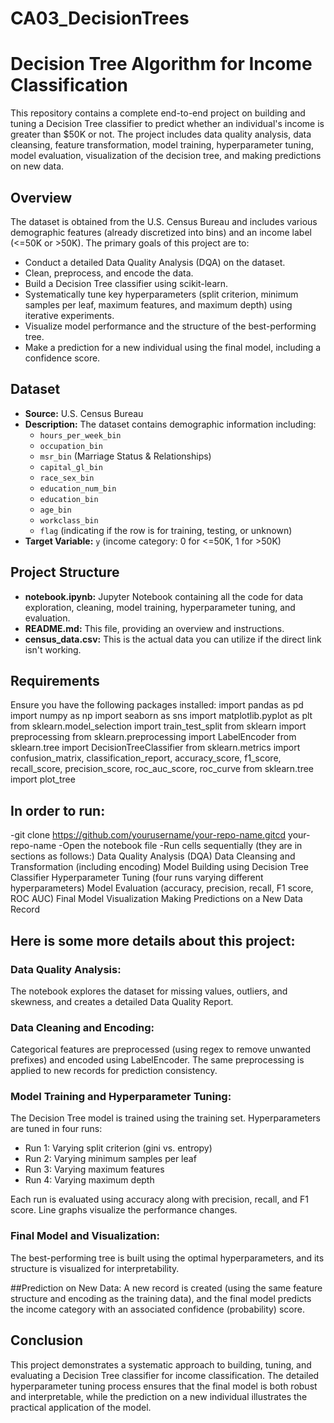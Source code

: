 # CA03_DecisionTrees

# Decision Tree Algorithm for Income Classification

This repository contains a complete end-to-end project on building and tuning a Decision Tree classifier to predict whether an individual's income is greater than \$50K or not. The project includes data quality analysis, data cleansing, feature transformation, model training, hyperparameter tuning, model evaluation, visualization of the decision tree, and making predictions on new data.

## Overview

The dataset is obtained from the U.S. Census Bureau and includes various demographic features (already discretized into bins) and an income label (<=50K or >50K). The primary goals of this project are to:
- Conduct a detailed Data Quality Analysis (DQA) on the dataset.
- Clean, preprocess, and encode the data.
- Build a Decision Tree classifier using scikit-learn.
- Systematically tune key hyperparameters (split criterion, minimum samples per leaf, maximum features, and maximum depth) using iterative experiments.
- Visualize model performance and the structure of the best-performing tree.
- Make a prediction for a new individual using the final model, including a confidence score.

## Dataset

- **Source:** U.S. Census Bureau  
- **Description:** The dataset contains demographic information including:
  - `hours_per_week_bin`
  - `occupation_bin`
  - `msr_bin` (Marriage Status & Relationships)
  - `capital_gl_bin`
  - `race_sex_bin`
  - `education_num_bin`
  - `education_bin`
  - `age_bin`
  - `workclass_bin`
  - `flag` (indicating if the row is for training, testing, or unknown)
- **Target Variable:** `y` (income category: 0 for <=50K, 1 for >50K)

## Project Structure

- **notebook.ipynb:** Jupyter Notebook containing all the code for data exploration, cleaning, model training, hyperparameter tuning, and evaluation.
- **README.md:** This file, providing an overview and instructions.
- **census_data.csv:** This is the actual data you can utilize if the direct link isn't working.

## Requirements

Ensure you have the following packages installed:
import pandas as pd
import numpy as np
import seaborn as sns
import matplotlib.pyplot as plt
from sklearn.model_selection import train_test_split
from sklearn import preprocessing
from sklearn.preprocessing import LabelEncoder
from sklearn.tree import DecisionTreeClassifier
from sklearn.metrics import confusion_matrix, classification_report, accuracy_score, f1_score, recall_score, precision_score, roc_auc_score, roc_curve
from sklearn.tree import plot_tree


## In order to run:
-git clone https://github.com/yourusername/your-repo-name.gitcd your-repo-name
-Open the notebook file
-Run cells sequentially (they are in sections as follows:)
  Data Quality Analysis (DQA)
  Data Cleansing and Transformation (including encoding)
  Model Building using Decision Tree Classifier
  Hyperparameter Tuning (four runs varying different hyperparameters)
  Model Evaluation (accuracy, precision, recall, F1 score, ROC AUC)
  Final Model Visualization
  Making Predictions on a New Data Record


## Here is some more details about this project:
### Data Quality Analysis:
The notebook explores the dataset for missing values, outliers, and skewness, and creates a detailed Data Quality Report.

### Data Cleaning and Encoding:
Categorical features are preprocessed (using regex to remove unwanted prefixes) and encoded using LabelEncoder. The same preprocessing is applied to new records for prediction consistency.

### Model Training and Hyperparameter Tuning:
The Decision Tree model is trained using the training set. Hyperparameters are tuned in four runs:

- Run 1: Varying split criterion (gini vs. entropy)
- Run 2: Varying minimum samples per leaf
- Run 3: Varying maximum features
- Run 4: Varying maximum depth

Each run is evaluated using accuracy along with precision, recall, and F1 score. Line graphs visualize the performance changes.

### Final Model and Visualization:
The best-performing tree is built using the optimal hyperparameters, and its structure is visualized for interpretability.

##Prediction on New Data:
A new record is created (using the same feature structure and encoding as the training data), and the final model predicts the income category with an associated confidence (probability) score.

## Conclusion
This project demonstrates a systematic approach to building, tuning, and evaluating a Decision Tree classifier for income classification. The detailed hyperparameter tuning process ensures that the final model is both robust and interpretable, while the prediction on a new individual illustrates the practical application of the model.

